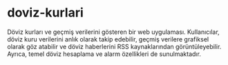 # doviz-kurlari
Döviz kurları ve geçmiş verilerini gösteren bir web uygulaması. Kullanıcılar, döviz kuru verilerini anlık olarak takip edebilir, geçmiş verilere grafiksel olarak göz atabilir ve döviz haberlerini RSS kaynaklarından görüntüleyebilir. Ayrıca, temel döviz hesaplama ve alarm özellikleri de sunulmaktadır.
